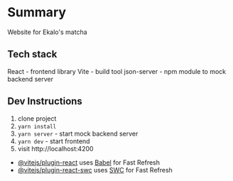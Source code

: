 
# Summary 
Website for Ekalo's matcha

## Tech stack 
React - frontend library
Vite  - build tool
json-server - npm module to mock backend server

## Dev Instructions
1. clone project
2. `yarn install`
3. `yarn server` - start mock backend server
3. `yarn dev` - start frontend
4. visit http://localhost:4200

- [@vitejs/plugin-react](https://github.com/vitejs/vite-plugin-react/blob/main/packages/plugin-react/README.md) uses [Babel](https://babeljs.io/) for Fast Refresh
- [@vitejs/plugin-react-swc](https://github.com/vitejs/vite-plugin-react-swc) uses [SWC](https://swc.rs/) for Fast Refresh
